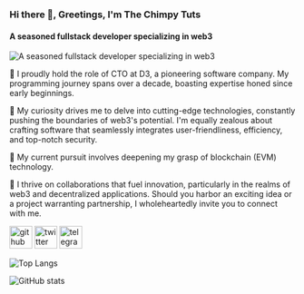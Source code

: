 ### Hi there 👋, Greetings, I'm The Chimpy Tuts
#### A seasoned fullstack developer specializing in web3
![A seasoned fullstack developer specializing in web3](https://d190bgff4lvzft.cloudfront.net/bf5p%2Fpreview%2F53241527%2Fmain_large.gif?response-content-disposition=inline%3Bfilename%3D%22main_large.gif%22%3B&response-content-type=image%2Fgif&Expires=1694709749&Signature=Qltd9PpbZhfTAcwzUevEIWCXgVI98sKXP70FKdF59ZuHmu2T6l1o8V30LF1wTmcvOAGNUFuDE4AT0YgbqedkR2rRbRpyY4xjrnZ8~Sr98c~FS~7mFQiuEa2ZfoYe6NS48kwTrbRyDvP4GcG0dmsGJOm-vkH96gFgbQtu-TOyMuFO9Ek05Du2CuuQuu49rtw9l1xSkKUhnWwX8rnn19ZunqW4YvaFnm13daCHBRgyt5iszvnE0b92Q~0BaHODGbaqipwFX6ldXzaxzSjtkPcDyQrNXCnHto~ThIDpYR0XWijp8YlUVY8wsSdpAMXDrIN2VJx1OdqgZrIBExx44l~6XQ__&Key-Pair-Id=APKAJT5WQLLEOADKLHBQ)

👋 I proudly hold the role of CTO at D3, a pioneering software company. My programming journey spans over a decade, boasting expertise honed since early beginnings.

👀 My curiosity drives me to delve into cutting-edge technologies, constantly pushing the boundaries of web3's potential. I'm equally zealous about crafting software that seamlessly integrates user-friendliness, efficiency, and top-notch security.

🌱 My current pursuit involves deepening my grasp of blockchain (EVM) technology.

💞️ I thrive on collaborations that fuel innovation, particularly in the realms of web3 and decentralized applications. Should you harbor an exciting idea or a project warranting partnership, I wholeheartedly invite you to connect with me.

[<img src='https://cdn.jsdelivr.net/npm/simple-icons@3.0.1/icons/github.svg' alt='github' height='40'>](https://github.com/chimpytuts)  [<img src='https://cdn.jsdelivr.net/npm/simple-icons@3.0.1/icons/twitter.svg' alt='twitter' height='40'>](https://twitter.com/chimpytuts)  [<img src='https://cdn.jsdelivr.net/npm/simple-icons@3.0.1/icons/telegram.svg' alt='telegram' height='40'>](https://t.me/chimpytuts)  

![Top Langs](https://chimpytuts-stats-7hdz4b1ip-d3veloperxyz.vercel.app/api/top-langs/?username=chimpytuts&include_private&hide=issues)

![GitHub stats](https://chimpytuts-stats-7hdz4b1ip-d3veloperxyz.vercel.app/api?username=chimpytuts&show_icons=true&include_private&hide=issues)  



